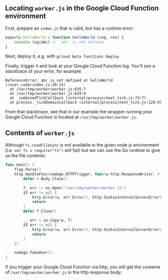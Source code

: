 ## Locating `worker.js` in the Google Cloud Function environment

First, prepare an `index.js` that is valid, but has a runtime error:

``` js
exports.helloWorld = function helloWorld (req, res) {
    console.log(abc) // `abc` is not defined
}
```

Next, deploy it, e.g. with `gcloud beta functions deploy`

Finally, trigger it and look at your Google Cloud Function log. You'll see a stacktrace of your error, for example:

```
ReferenceError: abc is not defined at helloWorld (/user_code/index.js:20:14)
  at /var/tmp/worker/worker.js:635:7
  at /var/tmp/worker/worker.js:619:9
  at _combinedTickCallback (internal/process/next_tick.js:73:7)
  at process._tickDomainCallback (internal/process/next_tick.js:128:9)
```

From that stacktrace, see that in our example the wrapper running your Google Cloud Function is located at `/var/tmp/worker/worker.js`.

## Contents of `worker.js`

Although `fs.readFileSync` is not available in the given node js environment (i.e. `var fs = require("fs")` will fail) but we can use the Go runtime to give us the file contents:

``` go
func main() {
	flag.Parse()
	http.HandleFunc(nodego.HTTPTrigger, func(w http.ResponseWriter, r *http.Request) {
		defer r.Body.Close()

		f, err := os.Open("/var/tmp/worker/worker.js")
		if err != nil {
			http.Error(w, err.Error(), http.StatusInternalServerError)
			return
		}
		defer f.Close()

		_, err = io.Copy(w, f)
		if err != nil {
			http.Error(w, err.Error(), http.StatusInternalServerError)
			return
		}
	})

	nodego.TakeOver()
}
```

If you trigger your Google Cloud Function via http, you will get the contents of `/var/tmp/worker/worker.js` in the http response body.
